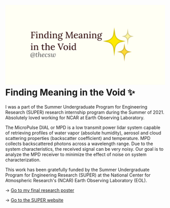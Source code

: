 ![preview](./preview.png)
Finding Meaning in the Void ✨
=============================

I was a part of the Summer Undergraduate Program for Engineering
Research (SUPER) research internship program during the Summer of 2021.
Absolutely loved working for NCAR at Earth Observing Laboratory.

The MicroPulse DIAL or MPD is a low transmit power lidar system capable
of retrieving profiles of water vapor (absolute humidity), aerosol and
cloud scattering properties (backscatter coefficient) and temperature.
MPD collects backscattered photons across a wavelength range. Due to the
system characteristics, the received signal can be very noisy. Our goal
is to analyze the MPD receiver to minimize the effect of noise on system
characterization.

This work has been gratefully funded by the Summer Undergraduate Program
for Engineering Research (SUPER) at the National Center for Atmospheric
Research's (NCAR) Earth Observing Laboratory (EOL).

-\> [Go to my final research poster](./2021_Sandy_Urazayev.pdf)

-\> [Go to the SUPER
website](https://www.eol.ucar.edu/content/summer-undergraduate-program-engineering-research-super)
